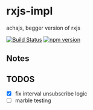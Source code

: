 # rxjs-impl

achajs, begger version of rxjs

[![Build Status](https://travis-ci.com/githubxiaowen/rxjs-impl.svg?branch=master)](https://travis-ci.com/githubxiaowen/rxjs-impl)
[![npm version](https://badge.fury.io/js/acha.svg)](https://badge.fury.io/js/acha)
## Notes

## TODOS

- [x] fix interval unsubscribe logic
- [ ] marble testing

